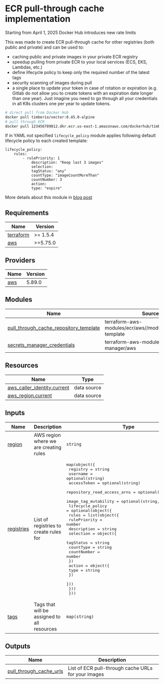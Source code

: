 # ECR pull-through cache implementation

Starting from April 1, 2025 Docker Hub introduces new rate limits

This was made to create ECR pull-through cache for other registries (both public and private) and can be used to:

- caching public and private images in your private ECR registry
- speedup pulling from private ECR to your local services (ECS, EKS, Lambdas, etc.)
- define lifecycle policy to keep only the required number of the latest tags
- security scanning of images during pull
- a single place to update your token in case of rotation or expiration (e.g. Gitlab do not allow you to create tokens with an expiration date longer than one year). Just imagine you need to go through all your credentials in all K8s clusters one per year to update tokens.

```sh
# direct pull from Docker Hub
docker pull timberio/vector:0.45.0-alpine
# pull through ECR
docker pull 123456789012.dkr.ecr.us-east-1.amazonaws.com/dockerhub/timberio/vector:0.45.0-alpine
```

If in YAML not specified `lifecycle_policy` module applies following default lifecycle policy to each created template:
```
lifecycle_policy:
    rules:
        - rulePriority: 1
            description: "Keep last 3 images"
            selection:
            tagStatus: "any"
            countType: "imageCountMoreThan"
            countNumber: 3
            action:
            type: "expire"
```

More details about this module in <a name="blog post"></a> [blog post](https://sirantd.com/aws-and-docker-hub-limits-smart-strategies-for-april-2025-changes-42bd9295cad6)

<!-- BEGIN_TF_DOCS -->
## Requirements

| Name | Version |
|------|---------|
| <a name="requirement_terraform"></a> [terraform](#requirement\_terraform) | >= 1.5.4 |
| <a name="requirement_aws"></a> [aws](#requirement\_aws) | >=5.75.0 |

## Providers

| Name | Version |
|------|---------|
| <a name="provider_aws"></a> [aws](#provider\_aws) | 5.89.0 |

## Modules

| Name | Source | Version |
|------|--------|---------|
| <a name="module_pull_through_cache_repository_template"></a> [pull\_through\_cache\_repository\_template](#module\_pull\_through\_cache\_repository\_template) | terraform-aws-modules/ecr/aws//modules/repository-template | 2.3.1 |
| <a name="module_secrets_manager_credentials"></a> [secrets\_manager\_credentials](#module\_secrets\_manager\_credentials) | terraform-aws-modules/secrets-manager/aws | 1.3.1 |

## Resources

| Name | Type |
|------|------|
| [aws_caller_identity.current](https://registry.terraform.io/providers/hashicorp/aws/latest/docs/data-sources/caller_identity) | data source |
| [aws_region.current](https://registry.terraform.io/providers/hashicorp/aws/latest/docs/data-sources/region) | data source |

## Inputs

| Name | Description | Type | Default | Required |
|------|-------------|------|---------|:--------:|
| <a name="input_region"></a> [region](#input\_region) | AWS region where we are creating rules | `string` | `""` | no |
| <a name="input_registries"></a> [registries](#input\_registries) | List of registries to create rules for | <pre>map(object({<br/>    registry                    = string<br/>    username                    = optional(string)<br/>    accessToken                 = optional(string)<br/>    repository_read_access_arns = optional(list(string))<br/>    image_tag_mutability        = optional(string, "MUTABLE")<br/>    lifecycle_policy = optional(object({<br/>      rules = list(object({<br/>        rulePriority = number<br/>        description  = string<br/>        selection = object({<br/>          tagStatus   = string<br/>          countType   = string<br/>          countNumber = number<br/>        })<br/>        action = object({<br/>          type = string<br/>        })<br/>      }))<br/>    }))<br/>  }))</pre> | n/a | yes |
| <a name="input_tags"></a> [tags](#input\_tags) | Tags that will be assigned to all resources | `map(string)` | `{}` | no |

## Outputs

| Name | Description |
|------|-------------|
| <a name="output_pull_through_cache_urls"></a> [pull\_through\_cache\_urls](#output\_pull\_through\_cache\_urls) | List of ECR pull-through cache URLs for your images |
<!-- END_TF_DOCS -->

